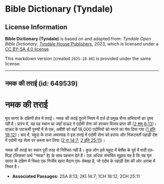 # Bible Dictionary (Tyndale)

## License Information

**Bible Dictionary (Tyndale)** is based on and adapted from: _Tyndale Open Bible Dictionary_, [Tyndale House Publishers](https://tyndaleopenresources.com/), 2023, which is licensed under a [CC BY-SA 4.0 license](https://creativecommons.org/licenses/by-sa/4.0/legalcode.en).

This markdown version (created `2025-10-06`) is provided under the same license.



--------------------------------

## नमक की तराई (id: 649539)

नमक की तराई
===========

मृत सागर के दक्षिणी क्षेत्र में तराई। नमक की तराई पुराने नियम में दर्ज दो प्रमुख सैन्य अभियानों का दृश्य रही है। प्रारंभ में, यह वह स्थान था जहाँ दाऊद ने एदोमी सेना को हराकर विजय प्राप्त की ([2 शमू 8:13](https://ref.ly/2Sam8:13))। दाऊद के पराक्रमी पुरुषों में से एक, अबीशै को वहाँ 18,000 एदोमियों को मारने का श्रेय दिया गया ([1 इति 18:12](https://ref.ly/1Chr18:12))। बाद में, यहूदा के राजा अमस्याह ने इस तराई में एदोमी सेना को हराया और निकटवर्ती पहाड़ी देश में एदोमी गढ़ सेला पर कब्जा कर लिया ([2 रा 14:7](https://ref.ly/2Kgs14:7); [2 इति 25:11](https://ref.ly/2Chr25:11))।

नमक की तराई का स्थान पूरी तरह से निश्चित नहीं है। कुछ लोग इसे यहूदा में बेर्शेबा के पूर्व में वादी एल\-मिल्ह (जिसका अर्थ "नमक" है) के साथ पहचान देते हैं। एक अधिक संभावित सुझाव यह है कि यह मृत सागर के दक्षिण में स्थित एक निर्जीव खारा मैदान एस\-सेबखा है, जो एदोम के पहाड़ी देश की ओर अराबा में स्थित है।

* **Associated Passages:** 2SA 8:13; 2KI 14:7; 1CH 18:12; 2CH 25:11

